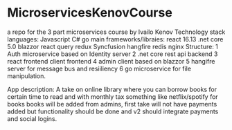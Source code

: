 # MicroservicesKenovCourse
a repo for the  3 part microservices course by Ivailo Kenov
Technology stack
languages: Javascript C# go
main frameworks/libraies: react 16.13 .net core 5.0 blazzor react query redux  Syncfusion hangfire redis nginx
Structure:
1 Auth microservice  based on Identity server
2 .net core rest api backend 
3 react frontend client frontend 
4 admin  client based on blazzor
5 hangifre server for message bus and resiiliency
6 go microservice for file manipulation.

App description:
A take on online library where you can borrow books for certain time to read and with monthly tax something like netflix/spotify for books
books will be added from admins, first take will not have payments added but functionality should be done and v2 should integrate payments 
and social logins.
